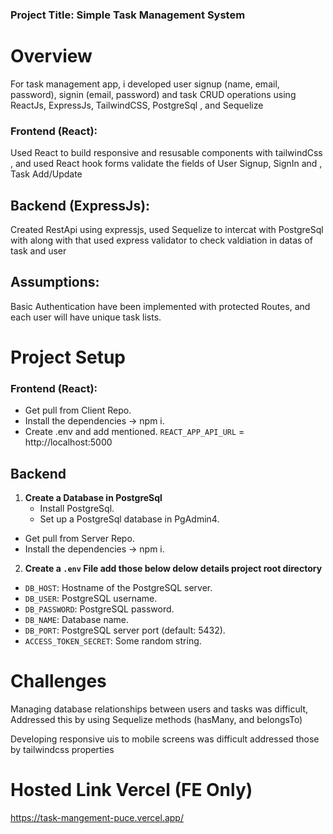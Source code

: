 ### **Project Title**: Simple Task Management System


# Overview
For task management app, i developed user signup (name, email, password), signin (email, password) and task CRUD operations using ReactJs, ExpressJs, TailwindCSS, PostgreSql , and Sequelize

### **Frontend (React)**:
Used React to build responsive and resusable components with tailwindCss , and used React hook forms validate the fields of User Signup, SignIn and , Task Add/Update


## **Backend (ExpressJs)**: 
Created RestApi using expressjs, used Sequelize to intercat with PostgreSql with along with that used express validator to check valdiation in  datas of task and user


## **Assumptions**: 
  Basic Authentication have been implemented with protected Routes, and each user will have unique task lists.


# Project Setup
### **Frontend (React)**:
  - Get pull from Client Repo.
  - Install the dependencies -> npm i.
  - Create .env and add mentioned.
`REACT_APP_API_URL` = http://localhost:5000



## Backend

1. **Create a Database in PostgreSql**
    - Install PostgreSql.
   - Set up a PostgreSql database in PgAdmin4.
  - Get pull from Server Repo.
   - Install the dependencies -> npm i.


2. **Create a `.env` File add those below delow details project root directory**
  - `DB_HOST`: Hostname of the PostgreSQL server.
  - `DB_USER`: PostgreSQL username.
  - `DB_PASSWORD`: PostgreSQL password.
  - `DB_NAME`: Database name.
  - `DB_PORT`: PostgreSQL server port (default: 5432).
  - `ACCESS_TOKEN_SECRET`: Some random string.


# Challenges

Managing database relationships  between users and tasks was difficult, Addressed this by using Sequelize methods (hasMany, and belongsTo)

Developing responsive uis to mobile screens was difficult addressed those by tailwindcss properties


# Hosted Link Vercel (FE Only)
https://task-mangement-puce.vercel.app/